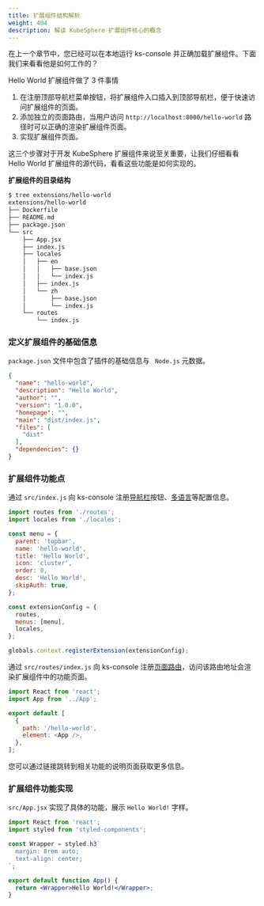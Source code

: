 ```yaml
---
title: 扩展组件结构解析
weight: 404
description: 解读 KubeSphere 扩展组件核心的概念
---
```



在上一个章节中，您已经可以在本地运行 ks-console 并正确加载扩展组件。下面我们来看看他是如何工作的？

Hello World 扩展组件做了 3 件事情

1. 在注册顶部导航栏菜单按钮，将扩展组件入口插入到顶部导航栏，便于快速访问扩展组件的页面。
2. 添加独立的页面路由，当用户访问 `http://localhost:8000/hello-world` 路径时可以正确的渲染扩展组件页面。
3. 实现扩展组件页面。

这三个步骤对于开发 KubeSphere 扩展组件来说至关重要，让我们仔细看看 Hello World 扩展组件的源代码，看看这些功能是如何实现的。

**扩展组件的目录结构**

```bash
$ tree extensions/hello-world 
extensions/hello-world
├── Dockerfile
├── README.md
├── package.json
└── src
    ├── App.jsx
    ├── index.js
    ├── locales
    │   ├── en
    │   │   ├── base.json
    │   │   └── index.js
    │   ├── index.js
    │   └── zh
    │       ├── base.json
    │       └── index.js
    └── routes
        └── index.js
```

### 定义扩展组件的基础信息

`package.json` 文件中包含了插件的基础信息与 ` Node.js` 元数据。

```json
{
  "name": "hello-world",
  "description": "Hello World",
  "author": "",
  "version": "1.0.0",
  "homepage": "",
  "main": "dist/index.js",
  "files": [
    "dist"
  ],
  "dependencies": {}
}
```

### 扩展组件功能点

通过 `src/index.js` 向 ks-console 注册[导航栏](zh/customize-extensions/menu/)按钮、[多语言](zh/customize-extensions/internationalization/)等配置信息。

```js
import routes from './routes';
import locales from './locales';

const menu = {
  parent: 'topbar',
  name: 'hello-world',
  title: 'Hello World',
  icon: 'cluster',
  order: 0,
  desc: 'Hello World',
  skipAuth: true,
};

const extensionConfig = {
  routes,
  menus: [menu],
  locales,
};

globals.context.registerExtension(extensionConfig);
```

通过 `src/routes/index.js` 向 ks-console 注册[页面路由](zh/customize-extensions/route)，访问该路由地址会渲染扩展组件中的功能页面。

```js
import React from 'react';
import App from '../App';

export default [
  {
    path: '/hello-world',
    element: <App />,
  },
];

```

您可以通过链接跳转到相关功能的说明页面获取更多信息。

### 扩展组件功能实现

`src/App.jsx` 实现了具体的功能，展示 `Hello World!` 字样。

```jsx
import React from 'react';
import styled from 'styled-components';

const Wrapper = styled.h3`
  margin: 8rem auto;
  text-align: center;
`;

export default function App() {
  return <Wrapper>Hello World!</Wrapper>;
}
```

